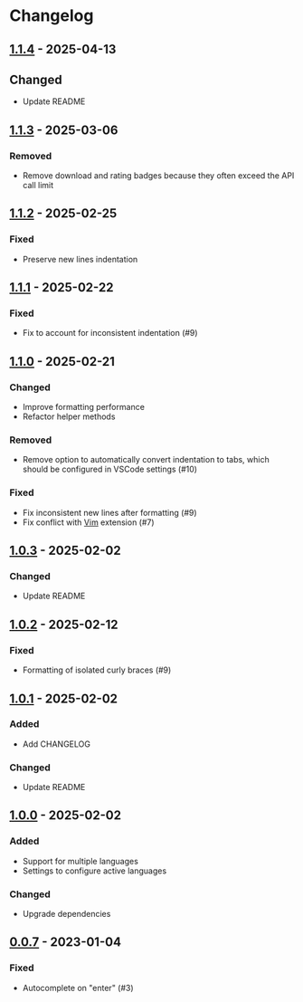# Changelog

## [1.1.4] - 2025-04-13

## Changed

- Update README

## [1.1.3] - 2025-03-06

### Removed

- Remove download and rating badges because they often exceed the API call limit

## [1.1.2] - 2025-02-25

### Fixed

- Preserve new lines indentation

## [1.1.1] - 2025-02-22

### Fixed

- Fix to account for inconsistent indentation (#9)

## [1.1.0] - 2025-02-21

### Changed

- Improve formatting performance
- Refactor helper methods

### Removed

- Remove option to automatically convert indentation to tabs, which should be configured in VSCode settings (#10)

### Fixed

- Fix inconsistent new lines after formatting (#9)
- Fix conflict with [Vim](https://marketplace.visualstudio.com/items?itemName=vscodevim.vim) extension (#7)

## [1.0.3] - 2025-02-02

### Changed

- Update README

## [1.0.2] - 2025-02-12

### Fixed

- Formatting of isolated curly braces (#9)

## [1.0.1] - 2025-02-02

### Added

- Add CHANGELOG

### Changed

- Update README

## [1.0.0] - 2025-02-02

### Added

- Support for multiple languages
- Settings to configure active languages

### Changed

- Upgrade dependencies

## [0.0.7] - 2023-01-04

### Fixed

- Autocomplete on "enter" (#3)

[unreleased]: https://github.com/ironcutter24/cs-curly-formatter/compare/v1.1.4...HEAD
[1.1.4]: https://github.com/ironcutter24/cs-curly-formatter/compare/v1.1.3...v1.1.4
[1.1.3]: https://github.com/ironcutter24/cs-curly-formatter/compare/v1.1.2...v1.1.3
[1.1.2]: https://github.com/ironcutter24/cs-curly-formatter/compare/v1.1.1...v1.1.2
[1.1.1]: https://github.com/ironcutter24/cs-curly-formatter/compare/v1.1.0...v1.1.1
[1.1.0]: https://github.com/ironcutter24/cs-curly-formatter/compare/v1.0.3...v1.1.0
[1.0.3]: https://github.com/ironcutter24/cs-curly-formatter/compare/v1.0.2...v1.0.3
[1.0.2]: https://github.com/ironcutter24/cs-curly-formatter/compare/v1.0.1...v1.0.2
[1.0.1]: https://github.com/ironcutter24/cs-curly-formatter/compare/v1.0.0...v1.0.1
[1.0.0]: https://github.com/ironcutter24/cs-curly-formatter/compare/v0.0.7...v1.0.0
[0.0.7]: https://github.com/ironcutter24/cs-curly-formatter/releases/tag/v0.0.7
